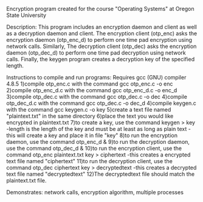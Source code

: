 Encryption program created for the course "Operating Systems" at Oregon State University

Description: This program includes an encryption daemon and client as well as a decryption daemon and client.
             The encryption client (otp_enc) asks the encryption daemon (otp_enc_d) to perform one time pad encryption
             using network calls. Similarly, The decryption client (otp_dec) asks the encryption daemon (otp_dec_d) to 
             perform one time pad decryption using network calls. Finally, the keygen program creates a decryption key 
             of the specified length. 
             

Instructions to compile and run programs:
Requires gcc (GNU) compiler 4.8.5
1)compile otp_enc.c with the command gcc otp_enc.c -o enc
2)compile otp_enc_d.c with the command gcc otp_enc_d.c -o enc_d
3)compile otp_dec.c with the command gcc otp_dec.c -o dec
4)compile otp_dec_d.c with the command gcc otp_dec.c -o dec_d
4)compile keygen.c with the command gcc keygen.c -o key
5)create a text file named "plaintext.txt" in the same directory
6)place the text you would like encrypted in plaintext.txt
7)to create a key, use the command keygen <length> > key
    -length is the length of the key and must be at least as long as plain text
    -this will create a key and place it in file "key"
8)to run the encryption daemon, use the command otp_enc_d <portnumber1> &
9)to run the decryption daemon, use the command otp_dec_d <portnumber2> &
10)to run the encryption client, use the command otp_enc plaintext.txt key <portnumber1> > ciphertext
    -this creates a encrypted text file named "ciphertext"
11)to run the decryption client, use the command otp_dec ciphertext key <portnumber1> > decryptedtext
    -this creates a decrypted text file named "decryptedtext"
12)The decryptedtext file should match the plaintext.txt file. 



Demonstrates: network calls, encryption algorithm, multiple processes


